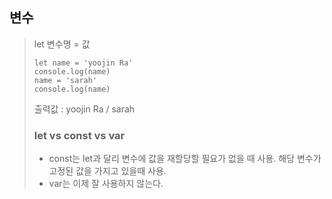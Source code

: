 ## 변수
> let 변수명 = 값
> ``` 
> let name = 'yoojin Ra'
> console.log(name)
> name = 'sarah'
> console.log(name)
> ```
> 출력값 : yoojin Ra / sarah
> 
> ### let vs const vs var
> - const는 let과 달리 변수에 값을 재할당할 필요가 없을 때 사용. 해당 변수가 고정된 값을 가지고 있을때 사용.
> - var는 이제 잘 사용하지 않는다.
